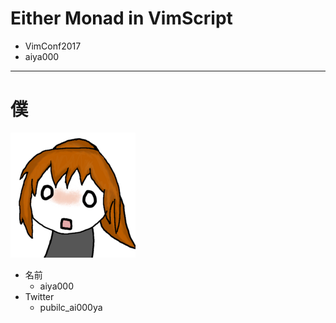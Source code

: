 # Either Monad in VimScript
- VimConf2017
- aiya000

- - - - -

# 僕
![profile-image](profile.png)

- 名前
    - aiya000
- Twitter
    - pubilc\_ai000ya

